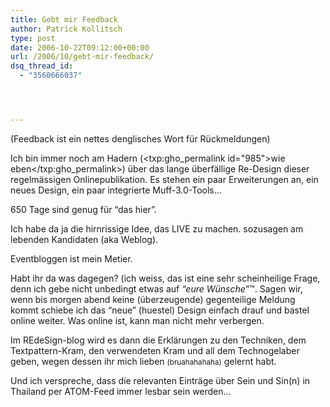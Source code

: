 ```yaml
---
title: Gebt mir Feedback
author: Patrick Kollitsch
type: post
date: 2006-10-22T09:12:00+00:00
url: /2006/10/gebt-mir-feedback/
dsq_thread_id:
  - "3560666037"




---
```

(Feedback ist ein nettes denglisches Wort f&uuml;r R&uuml;ckmeldungen)

Ich bin immer noch am Hadern (<txp:gho_permalink id="985">wie eben</txp:gho_permalink>) &uuml;ber das lange &uuml;berf&auml;llige Re-Design dieser regelm&auml;ssigen Onlinepublikation. Es stehen ein paar Erweiterungen an, ein neues Design, ein paar integrierte Muff-3.0-Tools&#8230; 

650 Tage sind genug f&uuml;r &#8220;das hier&#8221;.

Ich habe da ja die hirnrissige Idee, das LIVE zu machen. sozusagen am lebenden Kandidaten (aka Weblog).

Eventbloggen ist mein Metier.

Habt ihr da was dagegen? (ich weiss, das ist eine sehr scheinheilige Frage, denn ich gebe nicht unbedingt etwas auf _&#8220;eure W&uuml;nsche&#8221;_&trade;. Sagen wir, wenn bis morgen abend keine (&uuml;berzeugende) gegenteilige Meldung kommt schiebe ich das &#8220;neue&#8221; (huestel) Design einfach drauf und bastel online weiter. Was online ist, kann man nicht mehr verbergen.

Im REdeSign-blog wird es dann die Erkl&auml;rungen zu den Techniken, dem Textpattern-Kram, den verwendeten Kram und all dem Technogelaber geben, wegen dessen ihr mich lieben <small>(bruahahahaha)</small> gelernt habt.

Und ich verspreche, dass die relevanten Eintr&auml;ge &uuml;ber Sein und Sin(n) in Thailand per ATOM-Feed immer lesbar sein werden&#8230;
